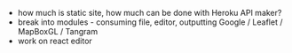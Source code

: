 - how much is static site, how much can be done with Heroku API maker?
- break into modules - consuming file, editor, outputting Google / Leaflet / MapBoxGL / Tangram
- work on react editor
